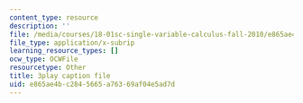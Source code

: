 ```yaml
---
content_type: resource
description: ''
file: /media/courses/18-01sc-single-variable-calculus-fall-2010/e865ae4bc2845665a76369af04e5ad7d_kCPVBl953eY.vtt
file_type: application/x-subrip
learning_resource_types: []
ocw_type: OCWFile
resourcetype: Other
title: 3play caption file
uid: e865ae4b-c284-5665-a763-69af04e5ad7d
---
```

